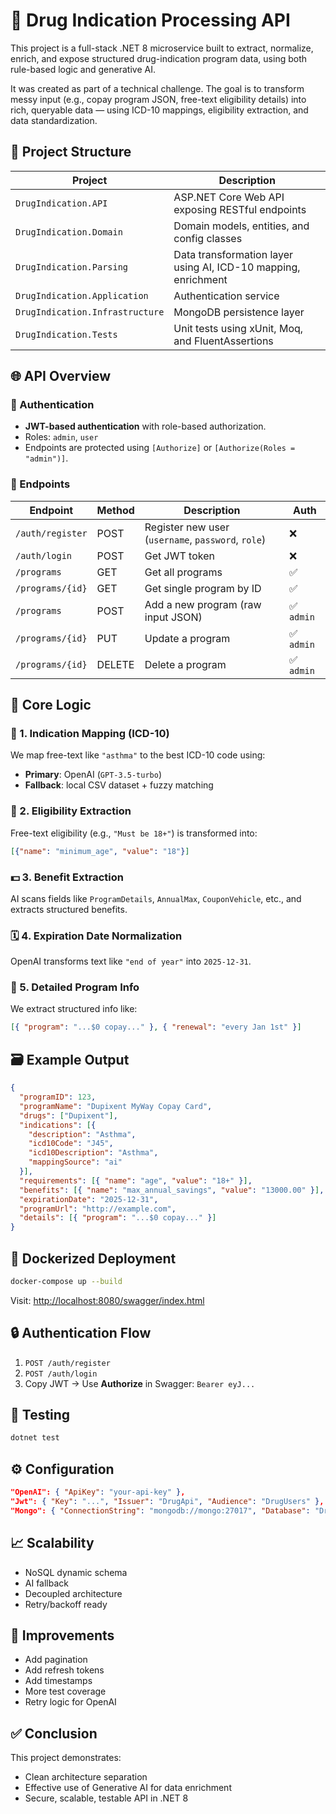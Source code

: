 # 💊 Drug Indication Processing API

This project is a full-stack .NET 8 microservice built to extract, normalize, enrich, and expose structured drug-indication program data, using both rule-based logic and generative AI.

It was created as part of a technical challenge. The goal is to transform messy input (e.g., copay program JSON, free-text eligibility details) into rich, queryable data — using ICD-10 mappings, eligibility extraction, and data standardization.

## 📂 Project Structure

| Project                         | Description |
|--------------------------------|-------------|
| `DrugIndication.API`           | ASP.NET Core Web API exposing RESTful endpoints |
| `DrugIndication.Domain`        | Domain models, entities, and config classes 
| `DrugIndication.Parsing`       | Data transformation layer using AI, ICD-10 mapping, enrichment |
| `DrugIndication.Application`   | Authentication service |
| `DrugIndication.Infrastructure`| MongoDB persistence layer |
| `DrugIndication.Tests`         | Unit tests using xUnit, Moq, and FluentAssertions |

## 🌐 API Overview

### 🔐 Authentication

- **JWT-based authentication** with role-based authorization.
- Roles: `admin`, `user`
- Endpoints are protected using `[Authorize]` or `[Authorize(Roles = "admin")]`.

### 📌 Endpoints

| Endpoint | Method | Description | Auth |
|---------|--------|-------------|------|
| `/auth/register` | POST | Register new user (`username`, `password`, `role`) | ❌ |
| `/auth/login`    | POST | Get JWT token | ❌ |
| `/programs`      | GET  | Get all programs | ✅ |
| `/programs/{id}` | GET  | Get single program by ID | ✅ |
| `/programs`      | POST | Add a new program (raw input JSON) | ✅ `admin` |
| `/programs/{id}` | PUT  | Update a program | ✅ `admin` |
| `/programs/{id}` | DELETE | Delete a program | ✅ `admin` |

## 🧠 Core Logic

### 🧬 1. Indication Mapping (ICD-10)

We map free-text like `"asthma"` to the best ICD-10 code using:

- **Primary**: OpenAI (`GPT-3.5-turbo`)
- **Fallback**: local CSV dataset + fuzzy matching

### 🧾 2. Eligibility Extraction

Free-text eligibility (e.g., `"Must be 18+"`) is transformed into:

```json
[{"name": "minimum_age", "value": "18"}]
```

### 💵 3. Benefit Extraction

AI scans fields like `ProgramDetails`, `AnnualMax`, `CouponVehicle`, etc., and extracts structured benefits.

### 🗓 4. Expiration Date Normalization

OpenAI transforms text like `"end of year"` into `2025-12-31`.

### 🧩 5. Detailed Program Info

We extract structured info like:

```json
[{ "program": "...$0 copay..." }, { "renewal": "every Jan 1st" }]
```

## 🗃 Example Output

```json
{
  "programID": 123,
  "programName": "Dupixent MyWay Copay Card",
  "drugs": ["Dupixent"],
  "indications": [{
    "description": "Asthma",
    "icd10Code": "J45",
    "icd10Description": "Asthma",
    "mappingSource": "ai"
  }],
  "requirements": [{ "name": "age", "value": "18+" }],
  "benefits": [{ "name": "max_annual_savings", "value": "13000.00" }],
  "expirationDate": "2025-12-31",
  "programUrl": "http://example.com",
  "details": [{ "program": "...$0 copay..." }]
}
```

## 🐳 Dockerized Deployment

```bash
docker-compose up --build
```

Visit: [http://localhost:8080/swagger/index.html](http://localhost:8080/swagger/index.html)

## 🔒 Authentication Flow

1. `POST /auth/register`
2. `POST /auth/login`
3. Copy JWT → Use **Authorize** in Swagger: `Bearer eyJ...`

## 🧪 Testing

```bash
dotnet test
```

## ⚙️ Configuration

```json
"OpenAI": { "ApiKey": "your-api-key" },
"Jwt": { "Key": "...", "Issuer": "DrugApi", "Audience": "DrugUsers" },
"Mongo": { "ConnectionString": "mongodb://mongo:27017", "Database": "DrugDb" }
```

## 📈 Scalability

- NoSQL dynamic schema
- AI fallback
- Decoupled architecture
- Retry/backoff ready

## 🚧 Improvements

- Add pagination
- Add refresh tokens
- Add timestamps
- More test coverage
- Retry logic for OpenAI

## ✅ Conclusion

This project demonstrates:
- Clean architecture separation
- Effective use of Generative AI for data enrichment
- Secure, scalable, testable API in .NET 8
